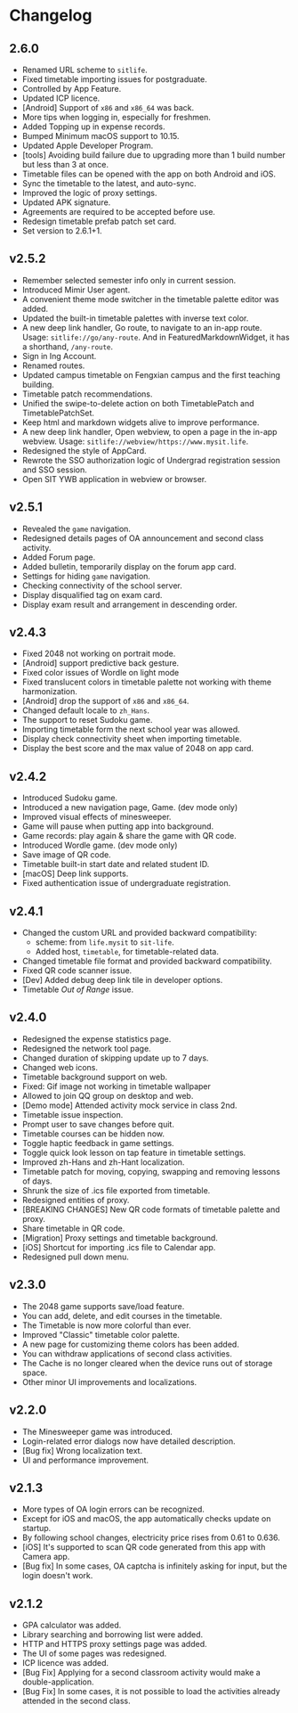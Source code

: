 # Changelog

## 2.6.0
- Renamed URL scheme to `sitlife`.
- Fixed timetable importing issues for postgraduate.
- Controlled by App Feature.
- Updated ICP licence.
- [Android] Support of `x86` and `x86_64` was back.
- More tips when logging in, especially for freshmen.
- Added Topping up in expense records.
- Bumped Minimum macOS support to 10.15.
- Updated Apple Developer Program.
- [tools] Avoiding build failure due to upgrading more than 1 build number but less than 3 at once.
- Timetable files can be opened with the app on both Android and iOS.
- Sync the timetable to the latest, and auto-sync.
- Improved the logic of proxy settings.
- Updated APK signature.
- Agreements are required to be accepted before use.
- Redesign timetable prefab patch set card.
- Set version to 2.6.1+1.

## v2.5.2
- Remember selected semester info only in current session.
- Introduced Mimir User agent.
- A convenient theme mode switcher in the timetable palette editor was added.
- Updated the built-in timetable palettes with inverse text color.
- A new deep link handler, Go route, to navigate to an in-app route.
Usage: `sitlife://go/any-route`. And in FeaturedMarkdownWidget, it has a shorthand, `/any-route`.
- Sign in Ing Account.
- Renamed routes.
- Updated campus timetable on Fengxian campus and the first teaching building.
- Timetable patch recommendations.
- Unified the swipe-to-delete action on both TimetablePatch and TimetablePatchSet.
- Keep html and markdown widgets alive to improve performance.
- A new deep link handler, Open webview, to open a page in the in-app webview.
Usage: `sitlife://webview/https://www.mysit.life`.
- Redesigned the style of AppCard.
- Rewrote the SSO authorization logic of Undergrad registration session and SSO session.
- Open SIT YWB application in webview or browser.

## v2.5.1
- Revealed the `game` navigation.
- Redesigned details pages of OA announcement and second class activity.
- Added Forum page.
- Added bulletin, temporarily display on the forum app card.
- Settings for hiding `game` navigation.
- Checking connectivity of the school server.
- Display disqualified tag on exam card.
- Display exam result and arrangement in descending order.

## v2.4.3
- Fixed 2048 not working on portrait mode.
- [Android] support predictive back gesture.
- Fixed color issues of Wordle on light mode
- Fixed translucent colors in timetable palette not working with theme harmonization.
- [Android] drop the support of `x86` and `x86_64`.
- Changed default locale to `zh_Hans`.
- The support to reset Sudoku game.
- Importing timetable form the next school year was allowed.
- Display check connectivity sheet when importing timetable.
- Display the best score and the max value of 2048 on app card.

## v2.4.2
- Introduced Sudoku game.
- Introduced a new navigation page, Game. (dev mode only)
- Improved visual effects of minesweeper.
- Game will pause when putting app into background.
- Game records: play again & share the game with QR code.
- Introduced Wordle game. (dev mode only)
- Save image of QR code.
- Timetable built-in start date and related student ID.
- [macOS] Deep link supports.
- Fixed authentication issue of undergraduate registration.

## v2.4.1
- Changed the custom URL and provided backward compatibility:
  - scheme: from `life.mysit` to `sit-life`.
  - Added host, `timetable`, for timetable-related data.
- Changed timetable file format and provided backward compatibility.
- Fixed QR code scanner issue.
- [Dev] Added debug deep link tile in developer options.
- Timetable *Out of Range* issue.

## v2.4.0
- Redesigned the expense statistics page.
- Redesigned the network tool page.
- Changed duration of skipping update up to 7 days.
- Changed web icons.
- Timetable background support on web.
- Fixed: Gif image not working in timetable wallpaper
- Allowed to join QQ group on desktop and web.
- [Demo mode] Attended activity mock service in class 2nd.
- Timetable issue inspection.
- Prompt user to save changes before quit.
- Timetable courses can be hidden now.
- Toggle haptic feedback in game settings.
- Toggle quick look lesson on tap feature in timetable settings.
- Improved zh-Hans and zh-Hant localization.
- Timetable patch for moving, copying, swapping and removing lessons of days.
- Shrunk the size of .ics file exported from timetable.
- Redesigned entities of proxy.
- [BREAKING CHANGES] New QR code formats of timetable palette and proxy.
- Share timetable in QR code.
- [Migration] Proxy settings and timetable background.
- [iOS] Shortcut for importing .ics file to Calendar app.
- Redesigned pull down menu.

## v2.3.0
- The 2048 game supports save/load feature.
- You can add, delete, and edit courses in the timetable.
- The Timetable is now more colorful than ever.
- Improved "Classic" timetable color palette.
- A new page for customizing theme colors has been added.
- You can withdraw applications of second class activities.
- The Cache is no longer cleared when the device runs out of storage space.
- Other minor UI improvements and localizations.

## v2.2.0
- The Minesweeper game was introduced.
- Login-related error dialogs now have detailed description.
- [Bug fix] Wrong localization text.
- UI and performance improvement.

## v2.1.3
- More types of OA login errors can be recognized.
- Except for iOS and macOS, the app automatically checks update on startup.
- By following school changes, electricity price rises from 0.61 to 0.636.
- [iOS] It's supported to scan QR code generated from this app with Camera app.
- [Bug fix] In some cases, OA captcha is infinitely asking for input, but the login doesn't work.

## v2.1.2
- GPA calculator was added.
- Library searching and borrowing list were added.
- HTTP and HTTPS proxy settings page was added.
- The UI of some pages was redesigned.
- ICP licence was added.
- [Bug Fix] Applying for a second classroom activity would make a double-application.
- [Bug Fix] In some cases, it is not possible to load the activities already attended in the second class.

